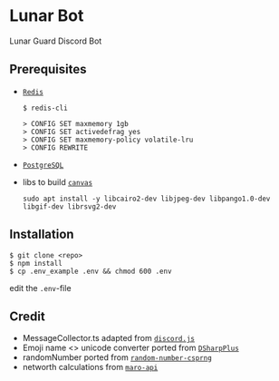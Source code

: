 # Lunar Bot

Lunar Guard Discord Bot

## Prerequisites

- [`Redis`]

  ```sh-session
  $ redis-cli

  > CONFIG SET maxmemory 1gb
  > CONFIG SET activedefrag yes
  > CONFIG SET maxmemory-policy volatile-lru
  > CONFIG REWRITE
  ```

- [`PostgreSQL`]

- libs to build [`canvas`]

  `sudo apt install -y libcairo2-dev libjpeg-dev libpango1.0-dev libgif-dev librsvg2-dev`

## Installation

```sh-session
$ git clone <repo>
$ npm install
$ cp .env_example .env && chmod 600 .env
```

edit the `.env`-file

## Credit

- MessageCollector.ts adapted from [`discord.js`]
- Emoji name <> unicode converter ported from [`DSharpPlus`]
- randomNumber ported from [`random-number-csprng`]
- networth calculations from [`maro-api`]

<!----------------- LINKS --------------->

[`postgresql`]: https://www.postgresql.org/download/
[`redis`]: https://redis.io
[`canvas`]: https://www.npmjs.com/package/canvas
[`discord.js`]: https://discord.js.org/
[`dsharpplus`]: https://github.com/DSharpPlus/DSharpPlus
[`random-number-csprng`]: https://github.com/joepie91/node-random-number-csprng
[`maro-api`]: https://github.com/muchnameless/maro-api
